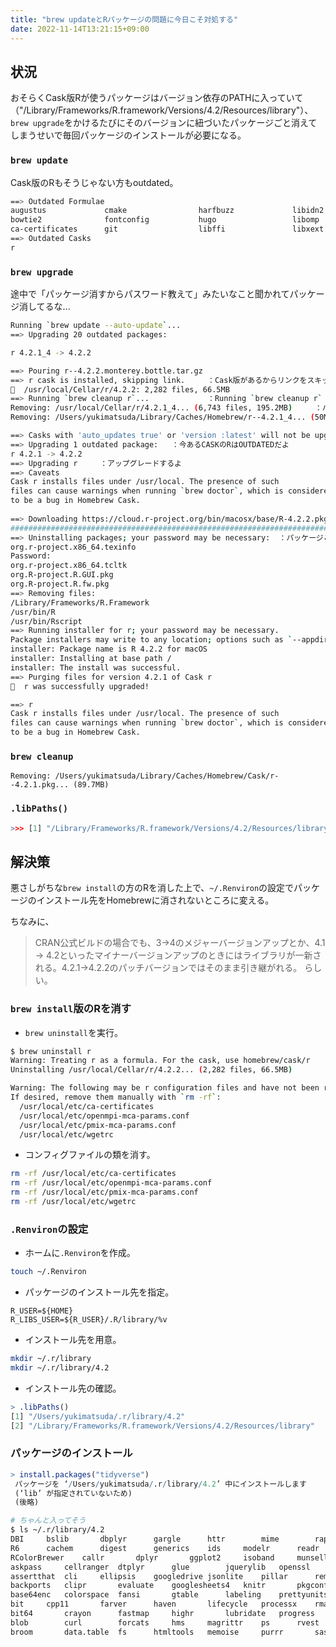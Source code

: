 ```yaml
---
title: "brew updateとRパッケージの問題に今日こそ対処する"
date: 2022-11-14T13:21:15+09:00
---
```


## 状況
おそらくCask版Rが使うパッケージはバージョン依存のPATHに入っていて（"/Library/Frameworks/R.framework/Versions/4.2/Resources/library"）、`brew upgrade`をかけるたびにそのバージョンに紐づいたパッケージごと消えてしまうせいで毎回パッケージのインストールが必要になる。

### `brew update`
Cask版のRもそうじゃない方もoutdated。
```sh
==> Outdated Formulae
augustus             cmake                harfbuzz             libidn2              little-cms2          openssl@1.1          readline
bowtie2              fontconfig           hugo                 libomp               mpfr                 python@3.9           tbb
ca-certificates      git                  libffi               libxext              openjdk              r
==> Outdated Casks
r
```

### `brew upgrade`
途中で「パッケージ消すからパスワード教えて」みたいなこと聞かれてパッケージ消してるな...
```sh
Running `brew update --auto-update`...
==> Upgrading 20 outdated packages:

r 4.2.1_4 -> 4.2.2

==> Pouring r--4.2.2.monterey.bottle.tar.gz
==> r cask is installed, skipping link.		：Cask版があるからリンクをスキップするよ
🍺  /usr/local/Cellar/r/4.2.2: 2,282 files, 66.5MB
==> Running `brew cleanup r`...				：Running `brew cleanup r`
Removing: /usr/local/Cellar/r/4.2.1_4... (6,743 files, 195.2MB)		：パッケージのPATH的に関係ない気もする
Removing: /Users/yukimatsuda/Library/Caches/Homebrew/r--4.2.1_4... (50MB)

==> Casks with 'auto_updates true' or 'version :latest' will not be upgraded; pass `--greedy` to upgrade them.
==> Upgrading 1 outdated package:	：今あるCASKのRはOUTDATEDだよ
r 4.2.1 -> 4.2.2
==> Upgrading r		：アップグレードするよ
==> Caveats
Cask r installs files under /usr/local. The presence of such
files can cause warnings when running `brew doctor`, which is considered
to be a bug in Homebrew Cask.
	
==> Downloading https://cloud.r-project.org/bin/macosx/base/R-4.2.2.pkg
######################################################################## 100.0%
==> Uninstalling packages; your password may be necessary:	：パッケージここでアンストされてね？
org.r-project.x86_64.texinfo
Password:
org.r-project.x86_64.tcltk
org.R-project.R.GUI.pkg
org.R-project.R.fw.pkg
==> Removing files:
/Library/Frameworks/R.Framework
/usr/bin/R
/usr/bin/Rscript
==> Running installer for r; your password may be necessary.
Package installers may write to any location; options such as `--appdir` are ignored.
installer: Package name is R 4.2.2 for macOS
installer: Installing at base path /
installer: The install was successful.
==> Purging files for version 4.2.1 of Cask r
🍺  r was successfully upgraded!

==> r
Cask r installs files under /usr/local. The presence of such
files can cause warnings when running `brew doctor`, which is considered
to be a bug in Homebrew Cask.
```

### `brew cleanup`
```
Removing: /Users/yukimatsuda/Library/Caches/Homebrew/Cask/r--4.2.1.pkg... (89.7MB)
```

### `.libPaths()`
```r
>>> [1] "/Library/Frameworks/R.framework/Versions/4.2/Resources/library"
```

## 解決策
悪さしがちな`brew install`の方のRを消した上で、`~/.Renviron`の設定でパッケージのインストール先をHomebrewに消されないところに変える。

ちなみに、
> CRAN公式ビルドの場合でも、3→4のメジャーバージョンアップとか、4.1 → 4.2といったマイナーバージョンアップのときにはライブラリが一新される。4.2.1→4.2.2のパッチバージョンではそのまま引き継がれる。
らしい。

### `brew install`版のRを消す
- `brew uninstall`を実行。
```sh
$ brew uninstall r
Warning: Treating r as a formula. For the cask, use homebrew/cask/r
Uninstalling /usr/local/Cellar/r/4.2.2... (2,282 files, 66.5MB)

Warning: The following may be r configuration files and have not been removed!
If desired, remove them manually with `rm -rf`:
  /usr/local/etc/ca-certificates
  /usr/local/etc/openmpi-mca-params.conf
  /usr/local/etc/pmix-mca-params.conf
  /usr/local/etc/wgetrc
```

- コンフィグファイルの類を消す。
```sh
rm -rf /usr/local/etc/ca-certificates
rm -rf /usr/local/etc/openmpi-mca-params.conf
rm -rf /usr/local/etc/pmix-mca-params.conf
rm -rf /usr/local/etc/wgetrc
```

### `.Renviron`の設定
- ホームに`.Renviron`を作成。
```sh
touch ~/.Renviron
```

- パッケージのインストール先を指定。
```
R_USER=${HOME}
R_LIBS_USER=${R_USER}/.R/library/%v
```

- インストール先を用意。
```sh
mkdir ~/.r/library
mkdir ~/.r/library/4.2
```

- インストール先の確認。
```r
> .libPaths()
[1] "/Users/yukimatsuda/.r/library/4.2"                             
[2] "/Library/Frameworks/R.framework/Versions/4.2/Resources/library"
```
	
### パッケージのインストール
```r
> install.packages("tidyverse")
 パッケージを ‘/Users/yukimatsuda/.r/library/4.2’ 中にインストールします 
 (‘lib’ が指定されていないため) 
 (後略)
```

```sh
# ちゃんと入ってそう
$ ls ~/.r/library/4.2 
DBI		bslib		dbplyr		gargle		httr		mime		rappdirs	scales		tzdb
R6		cachem		digest		generics	ids		modelr		readr		selectr		utf8
RColorBrewer	callr		dplyr		ggplot2		isoband		munsell		readxl		stringi		uuid
askpass		cellranger	dtplyr		glue		jquerylib	openssl		rematch		stringr		vctrs
assertthat	cli		ellipsis	googledrive	jsonlite	pillar		rematch2	sys		viridisLite
backports	clipr		evaluate	googlesheets4	knitr		pkgconfig	reprex		tibble		vroom
base64enc	colorspace	fansi		gtable		labeling	prettyunits	rlang		tidyr		withr
bit		cpp11		farver		haven		lifecycle	processx	rmarkdown	tidyselect	xfun
bit64		crayon		fastmap		highr		lubridate	progress	rstudioapi	tidyverse	xml2
blob		curl		forcats		hms		magrittr	ps		rvest		timechange	yaml
broom		data.table	fs		htmltools	memoise		purrr		sass		tinytex
```

